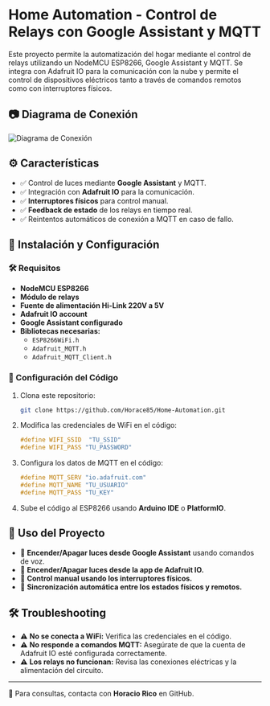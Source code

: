 # Home Automation - Control de Relays con Google Assistant y MQTT

Este proyecto permite la automatización del hogar mediante el control de relays utilizando un NodeMCU ESP8266, Google Assistant y MQTT. Se integra con Adafruit IO para la comunicación con la nube y permite el control de dispositivos eléctricos tanto a través de comandos remotos como con interruptores físicos.

## 📷 Diagrama de Conexión

![Diagrama de Conexión](Conexiones.PNG)

## ⚙️ Características
- ✅ Control de luces mediante **Google Assistant** y MQTT.
- ✅ Integración con **Adafruit IO** para la comunicación.
- ✅ **Interruptores físicos** para control manual.
- ✅ **Feedback de estado** de los relays en tiempo real.
- ✅ Reintentos automáticos de conexión a MQTT en caso de fallo.

## 🚀 Instalación y Configuración

### 🛠️ Requisitos
- **NodeMCU ESP8266**
- **Módulo de relays**
- **Fuente de alimentación Hi-Link 220V a 5V**
- **Adafruit IO account**
- **Google Assistant configurado**
- **Bibliotecas necesarias:**
  - `ESP8266WiFi.h`
  - `Adafruit_MQTT.h`
  - `Adafruit_MQTT_Client.h`

### 📌 Configuración del Código
1. Clona este repositorio:
   ```bash
   git clone https://github.com/Horace85/Home-Automation.git
   ```
2. Modifica las credenciales de WiFi en el código:
   ```cpp
   #define WIFI_SSID  "TU_SSID"
   #define WIFI_PASS "TU_PASSWORD"
   ```
3. Configura los datos de MQTT en el código:
   ```cpp
   #define MQTT_SERV "io.adafruit.com"
   #define MQTT_NAME "TU_USUARIO"
   #define MQTT_PASS "TU_KEY"
   ```
4. Sube el código al ESP8266 usando **Arduino IDE** o **PlatformIO**.

## 📡 Uso del Proyecto
- 🔹 **Encender/Apagar luces desde Google Assistant** usando comandos de voz.
- 🔹 **Encender/Apagar luces desde la app de Adafruit IO.**
- 🔹 **Control manual usando los interruptores físicos.**
- 🔹 **Sincronización automática entre los estados físicos y remotos.**

## 🛠 Troubleshooting
- ⚠️ **No se conecta a WiFi:** Verifica las credenciales en el código.
- ⚠️ **No responde a comandos MQTT:** Asegúrate de que la cuenta de Adafruit IO esté configurada correctamente.
- ⚠️ **Los relays no funcionan:** Revisa las conexiones eléctricas y la alimentación del circuito.

---

📧 Para consultas, contacta con **Horacio Rico** en GitHub.
